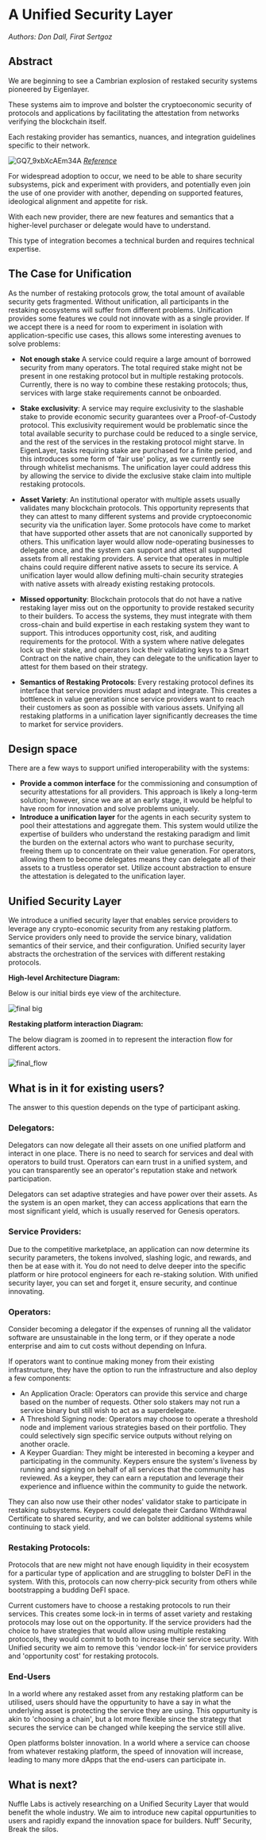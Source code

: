 # A Unified Security Layer

*Authors: Don Dall, Firat Sertgoz*
## Abstract
We are beginning to see a Cambrian explosion of restaked security systems pioneered by Eigenlayer. 

These systems aim to improve and bolster the cryptoeconomic security of protocols and applications by facilitating the attestation from networks verifying the blockchain itself.

Each restaking provider has semantics, nuances, and integration guidelines specific to their network. 

![GQ7_9xbXcAEm34A](https://hackmd.io/_uploads/rklNfFY8A.jpg)
*[Reference](https://x.com/gauntlet_xyz/status/1805662991708213452/photo/1)*

For widespread adoption to occur, we need to be able to share security subsystems, pick and experiment with providers, and potentially even join the use of one provider with another, depending on supported features, ideological alignment and appetite for risk.

With each new provider, there are new features and semantics that a higher-level purchaser or delegate would have to understand. 

This type of integration becomes a technical burden and requires technical expertise. 

## The Case for Unification

  As the number of restaking protocols grow, the total amount of available security gets fragmented. Without unification, all participants in the restaking ecosystems will suffer from different problems. Unification provides some features we could not innovate with as a single provider. If we accept there is a need for room to experiment in isolation with application-specific use cases, this allows some interesting avenues to solve problems:
 
- **Not enough stake** A service could require a large amount of borrowed security from many operators. The total required stake might not be present in one restaking protocol but in multiple restaking protocols. Currently, there is no way to combine these restaking protocols; thus, services with large stake requirements cannot be onboarded.

- **Stake exclusivity**: A service may require exclusivity to the slashable stake to provide economic security guarantees over a Proof-of-Custody protocol. This exclusivity requirement would be problematic since the total available security to purchase could be reduced to a single service, and the rest of the services in the restaking protocol might starve. In EigenLayer, tasks requiring stake are purchased for a finite period, and this introduces some form of 'fair use' policy, as we currently see through whitelist mechanisms. The unification layer could address this by allowing the service to divide the exclusive stake claim into multiple restaking protocols.

- **Asset Variety**: An institutional operator with multiple assets usually validates many blockchain protocols. This opportunity represents that they can attest to many different systems and provide cryptoeconomic security via the unification layer. Some protocols have come to market that have supported other assets that are not canonically supported by others. This unification layer would allow node-operating businesses to delegate once, and the system can support and attest all supported assets from all restaking providers. A service that operates in multiple chains could require different native assets to secure its service. A unification layer would allow defining multi-chain security strategies with native assets with already existing restaking protocols.
- **Missed opportunity**: Blockchain protocols that do not have a native restaking layer miss out on the opportunity to provide restaked security to their builders. To access the systems, they must integrate with them cross-chain and build expertise in each restaking system they want to support. This introduces opportunity cost, risk, and auditing requirements for the protocol. With a system where native delegates lock up their stake, and operators lock their validating keys to a Smart Contract on the native chain, they can delegate to the unification layer to attest for them based on their strategy.
- **Semantics of Restaking Protocols**: Every restaking protocol defines its interface that service providers must adapt and integrate. This creates a bottleneck in value generation since service providers want to reach their customers as soon as possible with various assets. Unifying all restaking platforms in a unification layer significantly decreases the time to market for service providers. 


## Design space

There are a few ways to support unified interoperability with the systems:

* **Provide a common interface** for the commissioning and consumption of security attestations for all providers. This approach is likely a long-term solution; however, since we are at an early stage, it would be helpful to have room for innovation and solve problems uniquely. 
* **Introduce a unification layer** for the agents in each security system to pool their attestations and aggregate them. This system would utilize the expertise of builders who understand the restaking paradigm and limit the burden on the external actors who want to purchase security, freeing them up to concentrate on their value generation. For operators, allowing them to become delegates means they can delegate all of their assets to a trustless operator set. Utilize account abstraction to ensure the attestation is delegated to the unification layer.


## Unified Security Layer

We introduce a unified security layer that enables service providers to leverage any crypto-economic security from any restaking platform. Service providers only need to provide the service binary, validation semantics of their service, and their configuration. Unified security layer abstracts the orchestration of the services with different restaking protocols.



**High-level Architecture Diagram:**

Below is our initial birds eye view of the architecture.

![final big](https://hackmd.io/_uploads/BJMezZ38R.png)

**Restaking platform interaction Diagram:**

The below diagram is zoomed in to represent the interaction flow for different actors.

![final_flow](https://hackmd.io/_uploads/BylGz-hIR.png)


## What is in it for existing users?

The answer to this question depends on the type of participant asking.

### Delegators:

Delegators can now delegate all their assets on one unified platform and interact in one place. There is no need to search for services and deal with operators to build trust. Operators can earn trust in a unified system, and you can transparently see an operator's reputation stake and network participation.

Delegators can set adaptive strategies and have power over their assets. As the system is an open market, they can access applications that earn the most significant yield, which is usually reserved for Genesis operators.

### Service Providers:

Due to the competitive marketplace, an application can now determine its security parameters, the tokens involved, slashing logic, and rewards, and then be at ease with it. You do not need to delve deeper into the specific platform or hire protocol engineers for each re-staking solution. 
With unified security layer, you can set and forget it, ensure security, and continue innovating.

### Operators:

Consider becoming a delegator if the expenses of running all the validator software are unsustainable in the long term, or if they operate a node enterprise and aim to cut costs without depending on Infura.

If operators want to continue making money from their existing infrastructure, they have the option to run the infrastructure and also deploy a few components:

* An Application Oracle: Operators can provide this service and charge based on the number of requests. Other solo stakers may not run a service binary but still wish to act as a superdelegate.
* A Threshold Signing node: Operators may choose to operate a threshold node and implement various strategies based on their portfolio. They could selectively sign specific service outputs without relying on another oracle.
* A Keyper Guardian: They might be interested in becoming a keyper and participating in the community. Keypers ensure the system's liveness by running and signing on behalf of all services that the community has reviewed. As a keyper, they can earn a reputation and leverage their experience and influence within the community to guide the network.

They can also now use their other nodes' validator stake to participate in restaking subsystems. Keypers could delegate their Cardano Withdrawal Certificate to shared security, and we can bolster additional systems while continuing to stack yield. 

### Restaking Protocols:

Protocols that are new might not have enough liquidity in their ecosystem for a particular type of application and are struggling to bolster DeFI in the system. With this, protocols can now cherry-pick security from others while bootstrapping a budding DeFI space. 

Current customers have to choose a restaking protocols to run their services. This creates some lock-in in terms of asset variety and restaking protocols may lose out on the opportunity. If the service providers had the choice to have strategies that would allow using multiple restaking protocols, they would commit to both to increase their service security. With Unified security we aim to remove this 'vendor lock-in' for service providers and 'opportunity cost' for restaking protocols.

### End-Users

In a world where any restaked asset from any restaking platform can be utilised, users should have the oppurtunity to have a say in what the underlying asset is protecting the service they are using. This oppurtunity is akin to 'choosing a chain', but a lot more flexible since the strategy that secures the service can be changed while keeping the service still alive.

Open platforms bolster innovation. In a world where a service can choose from whatever restaking platform, the speed of innovation will increase, leading to many more dApps that the end-users can participate in. 

## What is next?

Nuffle Labs is actively researching on a Unified Security Layer that would benefit the whole industry. We aim to introduce new capital oppurtunities to users and rapidly expand the innovation space for builders. Nuff' Security,  Break the silos.

